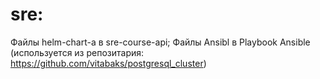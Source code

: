 # sre:
Файлы helm-chart-a в sre-course-api;
Файлы Ansibl в Playbook Ansible (используется из репозитария: https://github.com/vitabaks/postgresql_cluster)
